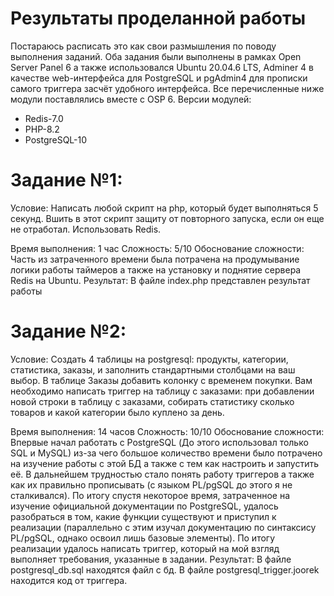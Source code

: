 # Результаты проделанной работы

Постараюсь расписать это как свои размышления по поводу выполнения заданий. Оба задания были выполнены в рамках Open Server Panel 6 а также использовался Ubuntu 20.04.6 LTS, Adminer 4 в качестве web-интерфейса для PostgreSQL и pgAdmin4 для прописки самого триггера засчёт удобного интерфейса.
Все перечисленные ниже модули поставлялись вместе с OSP 6.
Версии модулей:
- Redis-7.0
- PHP-8.2
- PostgreSQL-10

# Задание №1:
Условие: Написать любой скрипт на php, который будет выполняться 5 секунд.
Вшить в этот скрипт защиту от повторного запуска, если он еще не отработал. Использовать Redis.

Время выполнения: 1 час
Сложность: 5/10
Обоснование сложности: Часть из затраченного времени была потрачена на продумывание логики работы таймеров а также на установку и поднятие сервера Redis на Ubuntu.
Результат: В файле index.php представлен результат работы

# Задание №2:
Условие: Создать 4 таблицы на postgresql: продукты, категории, статистика, заказы, и заполнить стандартными столбцами на ваш выбор. 
В таблице Заказы добавить колонку с временем покупки. Вам необходимо написать триггер на таблицу с заказами: при добавлении новой строки в таблицу с заказами, собирать статистику сколько товаров и какой категории было куплено за день.

Время выполнения: 14 часов
Сложность: 10/10
Обоснование сложности: Впервые начал работать с PostgreSQL (До этого использовал только SQL и MySQL) из-за чего большое количество времени было потрачено на изучение работы с этой БД а также с тем как настроить и запустить её.
В дальнейшем трудностью стало понять работу триггеров а также как их правильно прописывать (с языком PL/pgSQL до этого я не сталкивался). По итогу спустя некоторое время, затраченное на изучение официальной документации по PostgreSQL, удалось разобраться в том, какие функции существуют и приступил к реализации (параллельно с этим изучал документацию по синтаксису PL/pgSQL, однако освоил лишь базовые элементы). По итогу реализации удалось написать триггер, который на мой взгляд выполняет требования, указанные в задании.
Результат: В файле postgresql_db.sql находятся файл с бд. В файле postgresql_trigger.joorek находится код от триггера.
